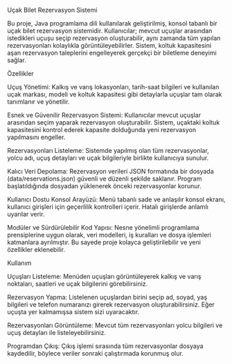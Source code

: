 Uçak Bilet Rezervasyon Sistemi

Bu proje, Java programlama dili kullanılarak geliştirilmiş, konsol tabanlı bir uçak bilet rezervasyon sistemidir. Kullanıcılar; mevcut uçuşlar arasından istedikleri uçuşu seçip rezervasyon oluşturabilir, aynı zamanda tüm yapılan rezervasyonları kolaylıkla görüntüleyebilirler. Sistem, koltuk kapasitesini aşan rezervasyon taleplerini engelleyerek gerçekçi bir biletleme deneyimi sağlar.

Özellikler

Uçuş Yönetimi:
Kalkış ve varış lokasyonları, tarih-saat bilgileri ve kullanılan uçak markası, modeli ve koltuk kapasitesi gibi detaylarla uçuşlar tam olarak tanımlanır ve yönetilir.

Esnek ve Güvenilir Rezervasyon Sistemi:
Kullanıcılar mevcut uçuşlar arasından seçim yaparak rezervasyon oluşturabilir. Sistem, uçaktaki koltuk kapasitesini kontrol ederek kapasite dolduğunda yeni rezervasyon yapılmasını engeller.

Rezervasyonları Listeleme:
Sistemde yapılmış olan tüm rezervasyonlar, yolcu adı, uçuş detayları ve uçak bilgileriyle birlikte kullanıcıya sunulur.

Kalıcı Veri Depolama:
Rezervasyon verileri JSON formatında bir dosyada (data/reservations.json) güvenli ve düzenli şekilde saklanır. Program başlatıldığında dosyadan yüklenerek önceki rezervasyonlar korunur.

Kullanıcı Dostu Konsol Arayüzü:
Menü tabanlı sade ve anlaşılır konsol ekranı, kullanıcı girişleri için geçerlilik kontrolleri içerir. Hatalı girişlerde anlamlı uyarılar verir.

Modüler ve Sürdürülebilir Kod Yapısı:
Nesne yönelimli programlama prensiplerine uygun olarak, veri modelleri, iş kuralları ve dosya işlemleri katmanlara ayrılmıştır. Bu sayede proje kolayca geliştirilebilir ve yeni özellikler eklenebilir.

Kullanım

Uçuşları Listeleme:
Menüden uçuşları görüntüleyerek kalkış ve varış noktaları, saatleri ve uçak bilgilerini görebilirsiniz.

Rezervasyon Yapma:
Listelenen uçuşlardan birini seçip ad, soyad, yaş bilgileri ve telefon numaranızı girerek rezervasyon oluşturabilirsiniz. Eğer uçuşta yer kalmamışsa sistem sizi uyaracaktır.

Rezervasyonları Görüntüleme:
Mevcut tüm rezervasyonları yolcu bilgileri ve uçuş detayları ile listeleyebilirsiniz.

Programdan Çıkış:
Çıkış işlemi sırasında tüm rezervasyonlar dosyaya kaydedilir, böylece veriler sonraki çalıştırmada korunmuş olur.
